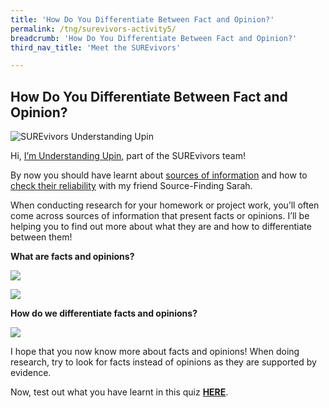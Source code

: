 ```yaml
---
title: 'How Do You Differentiate Between Fact and Opinion?'
permalink: /tng/surevivors-activity5/
breadcrumb: 'How Do You Differentiate Between Fact and Opinion?'
third_nav_title: 'Meet the SUREvivors'

---
```



## How Do You Differentiate Between Fact and Opinion?

![SUREvivors Understanding Upin](https://sure.nlb.gov.sg/images/SURE-Activity-5-feature-image-FB.jpg)



Hi, [I’m Understanding Upin](https://sure.nlb.gov.sg/tng/surevivors/), part of the SUREvivors team! 



By now you should have learnt about [sources of information]() and how to [check their reliability](https://sure.nlb.gov.sg/tng/surevivors-activity4/) with my friend Source-Finding Sarah. 



When conducting research for your homework or project work, you’ll often come across sources of information that present facts or opinions. I’ll be helping you to find out more about what they are and how to differentiate between them!



**What are facts and opinions?**

![](https://sure.nlb.gov.sg/images/surevivors-act5-01.JPG)



![](https://sure.nlb.gov.sg/images/surevivors-act5-02.JPG)



**How do we differentiate facts and opinions?**

![](https://sure.nlb.gov.sg/images/surevivors-act5-03.JPG)



I hope that you now know more about facts and opinions!   When doing research, try to look for facts instead of opinions as they are supported by evidence. 

Now, test out what you have learnt in this quiz **[HERE](https://go.gov.sg/surevivor-activity5)**.

